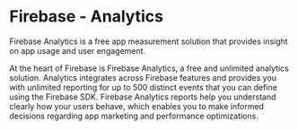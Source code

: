 Firebase - Analytics
==========================

Firebase Analytics is a free app measurement solution that provides insight on app usage and user engagement.

At the heart of Firebase is Firebase Analytics, a free and unlimited analytics solution. Analytics integrates across Firebase features and provides you with unlimited reporting for up to 500 distinct events that you can define using the Firebase SDK. Firebase Analytics reports help you understand clearly how your users behave, which enables you to make informed decisions regarding app marketing and performance optimizations.
